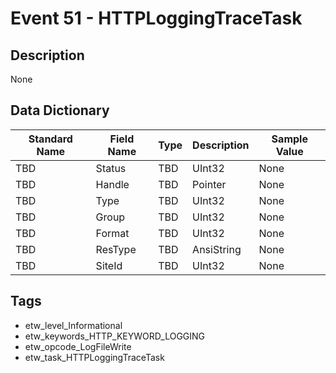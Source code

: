 # Event 51 - HTTPLoggingTraceTask

## Description
None

## Data Dictionary
|Standard Name|Field Name|Type|Description|Sample Value|
|---|---|---|---|---|
|TBD|Status|TBD|UInt32|None|None|
|TBD|Handle|TBD|Pointer|None|None|
|TBD|Type|TBD|UInt32|None|None|
|TBD|Group|TBD|UInt32|None|None|
|TBD|Format|TBD|UInt32|None|None|
|TBD|ResType|TBD|AnsiString|None|None|
|TBD|SiteId|TBD|UInt32|None|None|

## Tags
* etw_level_Informational
* etw_keywords_HTTP_KEYWORD_LOGGING
* etw_opcode_LogFileWrite
* etw_task_HTTPLoggingTraceTask